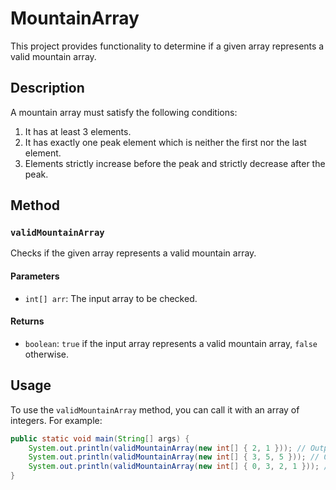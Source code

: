 # MountainArray

This project provides functionality to determine if a given array represents a valid mountain array.

## Description

A mountain array must satisfy the following conditions:
1. It has at least 3 elements.
2. It has exactly one peak element which is neither the first nor the last element.
3. Elements strictly increase before the peak and strictly decrease after the peak.

## Method

### `validMountainArray`

Checks if the given array represents a valid mountain array.

#### Parameters
- `int[] arr`: The input array to be checked.

#### Returns
- `boolean`: `true` if the input array represents a valid mountain array, `false` otherwise.

## Usage

To use the `validMountainArray` method, you can call it with an array of integers. For example:

```java
public static void main(String[] args) {
    System.out.println(validMountainArray(new int[] { 2, 1 })); // Output: false
    System.out.println(validMountainArray(new int[] { 3, 5, 5 })); // Output: false
    System.out.println(validMountainArray(new int[] { 0, 3, 2, 1 })); // Output: true
}
